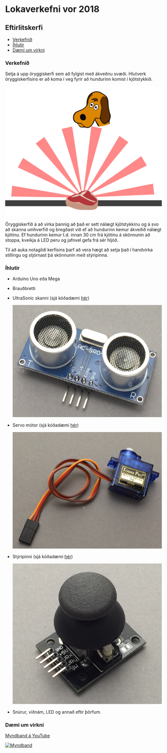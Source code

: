 # Lokaverkefni vor 2018
## Eftirlitskerfi

* [Verkefnið](#Verkefnið)
* [Íhlutir](#Íhlutir)
* [Dæmi um virkni](#Dæmi-um-virkni)

### Verkefnið
Setja á upp öryggiskerfi sem að fylgist með ákveðnu svæði. 
Hlutverk öryggiskerfisins er að koma í veg fyrir að hundurinn komist í kjötstykkið.

![Hundur og kjöt](./myndir/hundur.png)

Öryggiskerfið á að virka þannig að það er sett nálægt kjötstykkinu og á svo að skanna umhverfið og bregðast við ef að hundurinn kemur ákveðið nálægt kjötinu.
Ef hundurinn kemur t.d. innan 30 cm frá kjötinu á skönnunin að stoppa, kveikja á LED peru og jafnvel gefa frá sér hljóð.

Til að auka notagildi kerfisins þarf að vera hægt að setja það í handvirka stillingu og stjórnast þá skönnunin með stýripinna.
### Íhlutir
* Arduino Uno eða Mega
* Brauðbretti
* UltraSonic skanni (sjá kóðadæmi [hér](../sonic.ino)) 

  ![UltraSonic skanni](./myndir/sonic.png)
* Servo mótor (sjá kóðadæmi [hér](../servo.ino)) 

  ![Servo mótor](./myndir/motor.png)
* Stýripinni (sjá kóðadæmi [hér](../styripinni.ino)) 

  ![Stýripinni](./myndir/styripinni.png)
* Snúrur, viðnám, LED og annað eftir þörfum.

### Dæmi um virkni
[Myndband á YouTube](https://youtu.be/GlPTpKY1WhU)

[![Myndband](https://i.ytimg.com/vi/GlPTpKY1WhU/hqdefault.jpg)](https://youtu.be/GlPTpKY1WhU)


